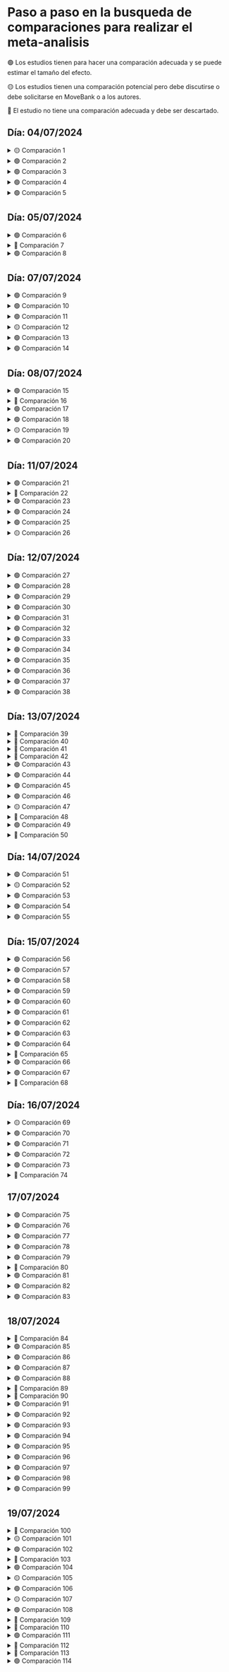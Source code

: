 # Paso a paso en la busqueda de comparaciones para realizar el meta-analisis

🟢 Los estudios tienen para hacer una comparación adecuada y se puede estimar el tamaño del efecto.

🟡 Los estudios tienen una comparación potencial pero debe discutirse o debe solicitarse en MoveBank o a los autores.

🔴 El estudio no tiene una comparación adecuada y debe ser descartado.


## Día: 04/07/2024

<details>
<summary> 🟡 Comparación 1</summary>

| ID | Especie       | País         | Uso del suelo  |
|----|---------------|--------------|----------------|
| 2  | Vulpes vulpes | Israel       | Agricultura    |

#### Estudio Comparativo

**Movebank**

- **Estado:** Requested
- **Enlace:** [Movebank - requested](https://www.movebank.org/cms/panel_embedded_movebank_webapp?gwt_fragment=page=studies,path=study2529414572)

</details>

<details>
<summary> 🟢 Comparación 2</summary>

| ID | Especie       | País         | Uso del suelo  |
|----|---------------|--------------|----------------|
| 6  | Sus scrofa    | Alemania     | Agricultura    |

#### Estudio Comparativo

**Movebank**

- **Estado:** Downloaded
- **Enlace:** [Movebank - downloaded](https://www.movebank.org/cms/webapp?gwt_fragment=page=studies,path=study1286005281)

</details>

<details>
<summary> 🟢 Comparación 3</summary>

| ID | Especie         | País  | Uso del suelo  |
|----|-----------------|-------|----------------|
| 7  | Lynx canadensis | USA   | Agricultura    |

#### Estudio Comparativo

**Literatura**

| ID  | Especie         | País    | Uso del suelo |
|-----|-----------------|---------|---------------|
| 7b  | Lynx canadensis | Canadá  | Natural       |

**Comentarios:** Comparable, both fall in the boreal forests but also include some parts of temperate forests.

- **Enlace:** [BioOne](https://www.sci-hub.wf/10.1644/06-MAMM-A-181R.1)

</details>

<details>
<summary> 🟢 Comparación 4</summary>

| ID | Especie                | País  | Uso del suelo |
|----|------------------------|-------|---------------|
| 8  | Odocoileus virginianus | USA   | Agricultura   |
| 8  | Odocoileus virginianus | USA   | Natural       |

#### Estudio Comparativo

**Comparación dentro del estudio**

</details>

<details>
<summary> 🟢 Comparación 5</summary>

| ID | Especie                | País      | Uso del suelo |
|----|------------------------|-----------|---------------|
| 9  | Phascolarctos cinereus | Australia | Agricultura   |

#### Estudio Comparativo

**Literatura**

| ID  | Especie                | País      | Uso del suelo |
|-----|------------------------|-----------|---------------|
| 9b  | Phascolarctos cinereus | Australia | Natural       |

**Comentarios:** Check smoothing. 9c is another option, close in distance but in an island.

- **Enlace:** [Australian Zoologist](https://www.researchgate.net/publication/259497342_Home_ranges_and_mortality_of_a_roadside_Koala_Phascolarctos_cinereus_population_at_Bonville_New_South_Wales)

</details>

## Día: 05/07/2024

<details>
<summary> 🟢 Comparación 6</summary>

| ID | Especie                | País  | Uso del suelo |
|----|------------------------|-------|---------------|
| 10  | Eulemur collaris | Madagascar  | Agricultura   |
| 10  | Eulemur collaris | Madagascar  | Natural       |

**Comparación dentro del estudio**

</details>

<details>
<summary> 🔴 Comparación 7</summary>

| ID | Especie                | País  | Uso del suelo |
|----|------------------------|-------|---------------|
| 11  | Erinaceus europaeus | Denmark  | Agricultura   |


### <span style="color:darkred">FAILED</span> 
### 11 b tiene MCP100%, dificil encontrar E. europaeus en ambiente natural, ver si se compara con MCP 100% en agricultura. 

 **Enlace:** [Mammalia](https://pascal-francis.inist.fr/vibad/index.php?action=getRecordDetail&idt=8024834)
 
</details>

<details>
<summary> 🟢 Comparación 8</summary>

| ID | Especie                | País  | Uso del suelo |
|----|------------------------|-------|---------------|
| 12  | Leopardus guigna | Chile  | Agricultura / low-density  |

**Literatura**

| ID  | Especie                | País      | Uso del suelo |
|-----|------------------------|-----------|---------------|
| 12  | Leopardus guigna | Chile  | Natural  |

**Comentarios:** _Excluding animals that do not reach the asymptom. Days estimated from the average of duration of battery life. No differences amogn seasons_

- **Enlace:** [PhD Thesis - University of Durham](https://www2.unil.ch/biomapper/Download/Freer-PhD-2004.pdf)


</details>

## Día: 07/07/2024

<details>
<summary> 🟢 Comparación 9</summary>

| ID | Especie                | País  | Uso del suelo |
|----|------------------------|-------|---------------|
| 13  | Sylvilagus floridanus | Italy  | Agricultura |

**Literatura**

| ID  | Especie                | País      | Uso del suelo |
|-----|------------------------|-----------|---------------|
| 13b  | Sylvilagus floridanus  | USA      | Natural  |

**Comentarios:** _Only '24 %' were agricultural, in the disturbed study all area was covered by agriculture. Breeding season was 1 feb - 30 sept (spr-sum), non breeding season 1 oct - 31 jan (aut-win). Po Plain in Italy is likely more intensely cultivated compared to the Black Prairie in Mississippi, which still retains significant portions of natural prairie and forest cover. This difference can provide a meaningful comparison of how varying intensities of agricultural practices affect the home ranges of cottontail rabbits_

- **Enlace:** [The Journal of Wildlife Management](https://www.sci-hub.wf/10.2307/3803049)
  
</details>

<details>
<summary> 🟢 Comparación 10</summary>

| ID | Especie                | País  | Uso del suelo |
|----|------------------------|-------|---------------|
| 13  | Lepus europaeus | Italy  | Agricultura |

**Literatura**

| ID  | Especie                | País      | Uso del suelo |
|-----|------------------------|-----------|---------------|
| 13c  | Lepus europaeus  | Netherlands     | Natural  |

**Comentarios:** _Have to decide… differences in ecorregion might be affecting home ranges of hares, The comparison is 13c because study 13 include home ranges of both cottontail rabbits and hares._

- **Enlace:** [Acta Theriologica](https://www.sci-hub.wf/10.1007/bf03192435)

</details>

<details>
<summary> 🟢 Comparación 11</summary>

| ID | Especie                | País  | Uso del suelo |
|----|------------------------|-------|---------------|
| 13.5  | Lepus europaeus | Hungary  | Agricultura |

**Literatura**

| ID  | Especie                | País      | Uso del suelo |
|-----|------------------------|-----------|---------------|
| 13.5b | Lepus europaeus  | Netherlands     | Natural  |

**Comentarios:** _Obtained for Kunst et al. (2001). It is the closer and similar study, both analyse 2 breeding seasons._

- **Enlace:** [Acta Theriologica](https://www.sci-hub.wf/10.1007/bf03192435)


</details>

<details>
<summary> 🟡 Comparación 12</summary>

| ID | Especie                | País  | Uso del suelo |
|----|------------------------|-------|---------------|
| 15  | Cuniculus paca| Bolivia  | Agricultura |

**Literatura**

| ID  | Especie                | País      | Uso del suelo |
|-----|------------------------|-----------|---------------|
| 15b | Cuniculus paca | Belize     | Natural  |

**Comentarios:** _Check type of natural place, both jungle with parts of grassland. In Gutierrez et al. (2016) the study area included agricultural areas but only the '4%' of the total area, and pacas didn't use them._

- **Enlace:** [Journal of Mammalogy](https://www.sci-hub.wf/10.1093/jmammal/gyw179)

</details>

<details>
<summary> 🟢 Comparación 13</summary>

| ID | Especie                | País  | Uso del suelo |
|----|------------------------|-------|---------------|
| 16 | Glaucomys sabrinus| USA  | Forestry |

**Literatura**

| ID  | Especie                | País      | Uso del suelo |
|-----|------------------------|-----------|---------------|
| 16.5b | Glaucomys sabrinus| | USA   | Natural  |

**Comentarios:** _ Estudio '13' y '14' tienen la misma contraparte natural, en el '13' el manejo forestal es más intentso pero no ocurren tan cerca, en el estudio '14' comparan bosques sin manejo hace 400 años vs bosque con manejo activo hace 40 años_

- **Enlace:** [The Journal of Wildlife Management](https://www.sci-hub.wf/10.2307/3802512)

</details>

<details>
<summary> 🟢 Comparación 14</summary>

| ID | Especie                | País  | Uso del suelo |
|----|------------------------|-------|---------------|
| 16.5 | Glaucomys sabrinus| USA  | Forestry |

**Literatura**

| ID  | Especie                | País      | Uso del suelo |
|-----|------------------------|-----------|---------------|
| 16.5b | Glaucomys sabrinus| | USA   | Natural  |

**Comentarios:** _ Estudio '13' y '14' tienen la misma contraparte natural, en el '13' el manejo forestal es más intentso pero no ocurren tan cerca, en el estudio '14' comparan bosques sin manejo hace 400 años vs bosque con manejo activo hace 40 años_

- **Enlace:** [The Journal of Wildlife Management](https://www.sci-hub.wf/10.2307/3802512)

</details>

## Día: 08/07/2024

<details>
<summary> 🟢 Comparación 15</summary>

| ID | Especie                | País  | Uso del suelo |
|----|------------------------|-------|---------------|
| 19 |Ursus americanus       | USA  | agricultura |

**Literatura**

| ID  | Especie                | País      | Uso del suelo |
|-----|------------------------|-----------|---------------|
| 19b | Ursus americanus       | USA       | Natural       |

**Comentarios:** _ The counterpart uses the MCP, so we extract that matric_

- **Enlace:** [International Association for Bear Research and Management](https://www.sci-hub.wf/10.2307/3872720)


</details>

<details>
<summary> 🔴 Comparación 16</summary>

| ID | Especie                | País  | Uso del suelo |
|----|------------------------|-------|---------------|
| 21 |Procyon lotor     | USA  | agricultura |

#### not comparison but see Estudio 17


</details>

<details>
<summary> 🟢 Comparación 17</summary>

| ID | Especie                | País  | Uso del suelo |
|----|------------------------|-------|---------------|
| 21.5 |Procyon lotor         | USA   | agricultura |

**Literatura**

| ID | Especie                | País  | Uso del suelo |
|----|------------------------|-------|---------------|
| 21.5b |Procyon lotor         | USA   | natural |


- **Enlace:** [PhD Thesis - The Pennsylvania State University](http://www.carnivoreconservation.org/files/thesis/compton_2007_phd.pdf)


</details>

<details>
<summary> 🟢 Comparación 18</summary>

| ID | Especie                | País  | Uso del suelo |
|----|------------------------|-------|---------------|
| 22 |Chlorocebus djamdjamensis  | Ethiopia | agricultura |
| 22 |Chlorocebus djamdjamensis    | Ethiopia   | natural |


**Comentarios:** _Dentro del mismo estudio_

</details>

<details>
<summary> 🟡 Comparación 19</summary>

| ID | Especie                | País  | Uso del suelo |
|----|------------------------|-------|---------------|
| 24 |Canis latrans | USA| agricultura |

**Literatura**

| ID | Especie                | País  | Uso del suelo |
|----|------------------------|-------|---------------|
| 24.5b |Canis latrans         | USA| narural |


**Comentarios:** _Using the supporting data we recalculate the home ranges of the packs that had less than '5%' of agriculture within their HR, nor other type of antropogenic land use. Check smoothing parameter comparison_

- **Enlace:** [PlosOne](https://journals.plos.org/plosone/article?id=10.1371/journal.pone.0203703#:~:text=Coyote%20use%20of%20prey%20was,of%20rabbits%20(Sylvilagus%20spp.))


</details>

<details>
<summary> 🟢 Comparación 20</summary>

| ID | Especie                | País  | Uso del suelo |
|----|------------------------|-------|---------------|
| 24.5 |Canis latrans | USA| agricultura |

**Literatura**

| ID | Especie                | País  | Uso del suelo |
|----|------------------------|-------|---------------|
| 24.5b |Canis latrans         | USA| natural |


**Comentarios:** _Using the supporting data we recalculate the home ranges of the packs that had less than '5%' of agriculture within their HR, nor other type of antropogenic land use_

- **Enlace:** [PlosOne](https://journals.plos.org/plosone/article?id=10.1371/journal.pone.0203703#:~:text=Coyote%20use%20of%20prey%20was,of%20rabbits%20(Sylvilagus%20spp.))

</details>

## Día: 11/07/2024

<details>
<summary> 🟢 Comparación 21</summary>

| ID | Especie                | País  | Uso del suelo |
|----|------------------------|-------|---------------|
| 25 |Cervus canadensis | USA| agricultura |

**Literatura**

| ID | Especie                | País  | Uso del suelo |
|----|------------------------|-------|---------------|
| 25b |Cervus canadensis       | USA| natural |


**Comentarios:** _As Barker et al. highlight that wolves are very scare in their area here I selected elks home ranges before wolves colonization_

- **Enlace:** [Book: Terrestrial Ecology ](https://www.sci-hub.wf/10.1016/S1936-7961(08)00218-2)

  
</details>

<details>
<summary> 🔴 Comparación 22</summary>

| ID | Especie                | País  | Uso del suelo |
|----|------------------------|-------|---------------|
| 25 |Aplodontia rufa | USA| forestry |

**NO HAY CONTRAPARTE**

</details>

<details>
<summary> 🟢 Comparación 23</summary>

| ID | Especie                | País  | Uso del suelo |
|----|------------------------|-------|---------------|
| 29 |Odocoileus virginianus | USA| agricultura |

**Literatura**

| ID | Especie                | País  | Uso del suelo |
|----|------------------------|-------|---------------|
| 29b |Odocoileus virginianus       | USA| natural |


**Comentarios:** _no comments_

- **Enlace:** [Mammal Study](https://www.sci-hub.wf/10.3106/ms2017-0085)

</details>

<details>
<summary> 🟢 Comparación 24</summary>

| ID | Especie                | País  | Uso del suelo |
|----|------------------------|-------|---------------|
| 33 |Oryzomys palustris      | USA   | agricultura   |

**Literatura**

| ID | Especie                | País  | Uso del suelo |
|----|------------------------|-------|---------------|
| 33b |Oryzomys palustris     | USA   | natural       |


**Comentarios:** _Difference on the method of collection (Radio tracking vs Direct Observation), but not problematic_

- **Enlace:** [Mastozoología neotropical](http://www.scielo.org.ar/scielo.php?script=sci_arttext&pid=S0327-93832009000100008)


</details>

<details>
<summary> 🟢 Comparación 25</summary>

| ID | Especie                | País  | Uso del suelo |
|----|------------------------|-------|---------------|
| 34 |Trichosurus vulpecula     | Australia  | agricultura   |

**Literatura**

| ID | Especie                | País  | Uso del suelo |
|----|------------------------|-------|---------------|
| 34b |Trichosurus vulpecula   | New Zeland   | natural       |


**Comentarios:** _The authors conduct an experiment (poisson), we used the control group. In 'natural' the sexes are combiened but the authors did not found differences_

- **Enlace:** [Wildlife Research](https://www.sci-hub.wf/10.1071/WR09161)

</details>

<details>
<summary> 🟡 Comparación 26</summary>

| ID | Especie                | País  | Uso del suelo |
|----|------------------------|-------|---------------|
| 35 |  Cercartetus nanus     | Australia  | forestry  |

**Literatura**

| ID | Especie                | País  | Uso del suelo |
|----|------------------------|-------|---------------|
| 35b |Cercartetus nanus     | Australia   | natural       |


**Comentarios:** _The full-text was requested to the authors through ResearchGate and by email. If the authors do not answer we can use study 35, before vs after logging_

- **Enlace:** [Australian Mammalogy](https://www.researchgate.net/publication/369628233_Habitat_use_by_the_eastern_pygmy-possum_in_a_coastal_woodland-heathland_mosaic)

</details>

## Día: 12/07/2024

<details>
<summary> 🟢 Comparación 27</summary>

| ID | Especie                | País  | Uso del suelo |
|----|------------------------|-------|---------------|
| 37 | Ursus americanus       | USA| agricultura |
| 37 | Ursus americanus       | USA| natural |


**Comentarios:** _Bears in agriculture have less of the half of their home range with natural forest_

</details>

<details>
<summary> 🟢 Comparación 28</summary>

| ID | Especie                | País  | Uso del suelo |
|----|------------------------|-------|---------------|
| 39 | Odocoileus virginianus      | USA| agricultura |

**Literatura**

| ID | Especie                | País  | Uso del suelo |
|----|------------------------|-------|---------------|
| 8 | Odocoileus virginianus      | USA| natural |


**Comentarios:** _Comparison between the study of Grovenburg et al. (2009) and Koen et al. (2017), only carbondale population_

</details>

<details>
<summary> 🟢 Comparación 29</summary>

| ID | Especie                | País  | Uso del suelo |
|----|------------------------|-------|---------------|
| 39.5 | Odocoileus virginianus      | USA| agricultura |
| 39.5 | Odocoileus virginianus       | USA| natural |

**Comentarios:** _Inside the same study, comparison will be made between the more contrasting populations: Gettsyburg-Newark Lowland and Deep Valleys of Pensilvania_

</details>

<details>
<summary> 🟢 Comparación 30</summary>

| ID | Especie                | País  | Uso del suelo |
|----|------------------------|-------|---------------|
| 44 | Lynx rufus      | USA| agricultura |

**Literatura**

| ID | Especie                | País  | Uso del suelo |
|----|------------------------|-------|---------------|
| 44b | Lynx rufus            | USA   | natural |

**Comentarios:** _all hr were recalcuated to have annual home ranges_
- **Enlace:** [ANIMAL BEHAVIOUR](https://www.sci-hub.wf/10.1016/j.anbehav.2005.08.005)

</details>

<details>
<summary> 🟢 Comparación 31</summary>

| ID | Especie                | País  | Uso del suelo |
|----|------------------------|-------|---------------|
| 46 | Sylvilagus floridanus      | USA| agricultura |
| 46 | Sylvilagus floridanus     | USA| natural |

**Comentarios:** _In does not mention that cottontails consume crops, but it is likely that they do. In other studies cottontails are mention to consume crops in agricultural landscapes (see study 13).The Groton site (Bluff Point coastal Reserve) was a 7-ha patch within a 326-ha state-owned peninsula that consisted of mature upland hardwood forest dominating the central and northern portions of the reserve with coastal shrub_

</details>

<details>
<summary> 🟢 Comparación 32</summary>

| ID | Especie                | País  | Uso del suelo |
|----|------------------------|-------|---------------|
| 46 | Sylvilagus transitionalis     | USA| agricultura |
| 46 | Sylvilagus transitionalis     | USA| natural |

**Comentarios:** _In does not mention that cottontails consume crops, but it is likely that they do. In other studies cottontails are mention to consume crops in agricultural landscapes (see study 13).The Groton site (Bluff Point coastal Reserve) was a 7-ha patch within a 326-ha state-owned peninsula that consisted of mature upland hardwood forest dominating the central and northern portions of the reserve with coastal shrub_


</details>

<details>
<summary> 🟢 Comparación 33</summary>

| ID | Especie                | País  | Uso del suelo |
|----|------------------------|-------|---------------|
| 48 | Glaucomys volans     | Canada | forestry |
| 48 | Glaucomys volans    | Canada | natural |

</details>

<details>
<summary> 🟢 Comparación 34</summary>

| ID | Especie                | País  | Uso del suelo |
|----|------------------------|-------|---------------|
| 49 | Hystrix cristata     | Italy | agriculture |
| 49 | Hystrix cristata    | Italy | natural |

**Comentarios:** _mainly an evergreen Mediterranean “macchia” woodland  (i.e. a scrub type), in a protected area (Maremma Regional Park)_

</details>

<details>
<summary> 🟢 Comparación 35</summary>

| ID | Especie                | País  | Uso del suelo |
|----|------------------------|-------|---------------|
| 50 | Meles meles            | Italy | agricultura |

**Literatura**

| ID | Especie                | País  | Uso del suelo |
|----|------------------------|-------|---------------|
| 50b | Meles meles            | Spain   | natural |

**Comentarios:** _I use home ranges of animal (no differences between sexes) that live in the core area of the Doñana National Park_
- **Enlace:** [Journal Of Animal Ecology]((https://www.sci-hub.wf/10.1046/j.1365-2656.2002.00617.x)


</details>

<details>
<summary> 🟢 Comparación 36</summary>

| ID | Especie                | País  | Uso del suelo |
|----|------------------------|-------|---------------|
| 51 | Vulpes vulpes            | Italy | agriculture |

**Literatura**

| ID | Especie                | País  | Uso del suelo |
|----|------------------------|-------|---------------|
| 51b | Vulpes vulpes           | Italy   | natural |

**Comentarios:** _Natural study was conducted in Maremma Natural Park, the home ranges were more extensive in time that for agriculture, see that_
- **Enlace:** [Acta Theriologica](https://rcin.org.pl/Content/12292/PDF/BI002_2613_Cz-40-2_Acta-T39-nr30-279-287_o.pdf)

  </details>

<details>
<summary> 🟢 Comparación 37</summary>

| ID | Especie                | País  | Uso del suelo |
|----|------------------------|-------|---------------|
| 52 | Odocoileus virginianus            | USA | agricultura |

**Literatura**

| ID | Especie                | País  | Uso del suelo |
|----|------------------------|-------|---------------|
| 8 | Odocoileus virginianus      | USA| natural |


**Comentarios:** _Comparison between the study of Walter et al. (2009), only the Nebraska population (highest agricultural cover) and Koen et al. (2017), only carbondale population (highest natural forest cover)_


  </details>

<details>
<summary> 🟢 Comparación 38</summary>

| ID | Especie                | País  | Uso del suelo |
|----|------------------------|-------|---------------|
| 53b | Sylvilagus aquaticus    | USA | forestry |

**Literatura**

| ID | Especie                | País  | Uso del suelo |
|----|------------------------|-------|---------------|
| 53b | Sylvilagus aquaticus       | USA| natural |


**Comentarios:** _Check h smoothing. the authors test for differences between sexes but they did find statistical differences P ≥ 0.436. We included both_
- **Enlace:** [Canadian Journal of Zoology](https://www.sci-hub.wf/10.1139/cjz-2017-0066)


</details>

## Día: 13/07/2024

<details>
<summary> 🔴 Comparación 39</summary>

| ID | Especie                | País  | Uso del suelo |
|----|------------------------|-------|---------------|
| 56 | Vulpes vulpes      | Germany | agricultura |


**Comentarios:** _There are studies of vulpes vulpes, but climatic differneces are to high_


</details>

<details>
<summary> 🔴 Comparación 40</summary>

| ID | Especie                | País  | Uso del suelo |
|----|------------------------|-------|---------------|
| 56.5 | Vulpes vulpes      | Germany | agricultura |


**Comentarios:** _There are studies of vulpes vulpes, but climatic differneces are to high_


</details>

<details>
<summary> 🔴 Comparación 41</summary>

| ID | Especie                | País  | Uso del suelo |
|----|------------------------|-------|---------------|
| 57 | Lepus europaeus      | Austria | agricultura |


**Comentarios:** _Could be comparable to Germany study of complex landscpaes, but the ad hoc h method include to much noise_

</details>

<details>
<summary> 🔴 Comparación 42</summary>

| ID | Especie                | País  | Uso del suelo |
|----|------------------------|-------|---------------|
| 59 | Mustela putorius     | Luxemburgo | agricultura |


**Comentarios:** _Couldn't find any studies on natural areas for this species, for no method of home range estimation_

</details>

<details>
<summary> 🟢 Comparación 43 </summary>

| ID | Especie                | País  | Uso del suelo |
|----|------------------------|-------|---------------|
| 61 | Glaucomys volans       | USA | forestry |
| 61 | Glaucomys volans       | Italy | forestry |

**Comentarios:** _na_

</details>

<details>
<summary> 🟢 Comparación 44 </summary>

| ID | Especie                | País  | Uso del suelo |
|----|------------------------|-------|---------------|
| 64 | Lepus europaeus        | France   | agriculture |


**Literatura**

| ID  | Especie                | País      | Uso del suelo |
|-----|------------------------|-----------|---------------|
| 13.5b | Lepus europaeus  | Netherlands     | Natural  |

**Comentarios:** _Check seasons_

- **Enlace:** [Acta Theriologica](https://www.sci-hub.wf/10.1007/bf03192435)


</details>

<details>
<summary> 🟢 Comparación 45 </summary>

| ID | Especie                | País  | Uso del suelo |
|----|------------------------|-------|---------------|
| 66 | Ursus americanus      | USA   | agriculture |


**Literatura**

| ID  | Especie                | País      | Uso del suelo |
|-----|------------------------|-----------|---------------|
| 66b | Ursus americanus        | USA     | Natural  |

**Comentarios:** _h smoothing differs, check relevance_

- **Enlace:** [Western North American Naturalist](https://www.sci-hub.wf/10.3398/064.074.0308)

  
</details>

<details>
<summary> 🟢 Comparación 46 </summary>

| ID | Especie                | País  | Uso del suelo |
|----|------------------------|-------|---------------|
| 67 | Propithecus diadema       | Madagascar | forestry |
| 67 | Propithecus diadema       | Madagascar | natural |

**Comentarios:** _na_

</details>

<details>
<summary> 🟡 Comparación 47 </summary>

| ID | Especie                | País  | Uso del suelo |
|----|------------------------|-------|---------------|
| 68 | Alouatta palliata     | Mexico   | agriculture |


**MoveBank**

| ID  | Especie                | País      | Uso del suelo |
|-----|------------------------|-----------|---------------|
| 68b | Alouatta palliata   | Panama    | Natural  |

**Comentarios:** _REquested to the owners through Movebank_

- **Enlace:** [MoveBank: 	2245151440](https://www.movebank.org/cms/webapp?gwt_fragment=page=studies,path=study2245151440)

</details>

<details>
<summary> 🔴 Comparación 48 </summary>

| ID | Especie                | País  | Uso del suelo |
|----|------------------------|-------|---------------|
| 69 | Cervus nippon     | USA   | agriculture |

**Comentarios:** _Few studies of sika deer in USA, there are more in their native distribution range, in Asia_

</details>

<details>
<summary> 🟢 Comparación 49 </summary>

| ID | Especie                | País  | Uso del suelo |
|----|------------------------|-------|---------------|
| 72 | Vulpes vulpes    | Australia   | agriculture |


**MoveBank**

| ID  | Especie                | País      | Uso del suelo |
|-----|------------------------|-----------|---------------|
| 72b | Vulpes vulpes   | Australia    | Natural  |

**Comentarios:** _Downloaded from MoveBank_

- **Enlace:** [MoveBank: 	444539014](https://www.movebank.org/cms/webapp?gwt_fragment=page=studies,path=study444539014)

</details>

<details>
<summary> 🔴 Comparación 50 </summary>

| ID | Especie                | País  | Uso del suelo |
|----|------------------------|-------|---------------|
| 75 | Macropus robustus      | Australia   |   agriculture |

**Comentarios:** _There are few studies for this Macropus species_

</details>

## Día: 14/07/2024

<details>
<summary> 🟢 Comparación 51 </summary>

| ID | Especie                | País  | Uso del suelo |
|----|------------------------|-------|---------------|
| 76 | Canis mesomelas    | South Africa   | agriculture |


**MoveBank**

| ID  | Especie                | País      | Uso del suelo |
|-----|------------------------|-----------|---------------|
| 76b | Canis mesomelas   | Namibia    | Natural  |

**Comentarios:** _Black-backed jackal (canis mesomelas) and carcass location data were collected in Etosha National Park (ENP), Namibia. As scavengers, ENP jackals benefit from supplemental food (i.e. carcass) availability during seasonal anthrax outbreaks in the study area. BE CAREFUL WITH FOOD SUPLEMENTATION PERIODS_

- **Enlace:** [MoveBank: 	304875150](https://www.movebank.org/cms/webapp?gwt_fragment=page=studies,path=study304875150)

</details>

<details>
<summary> 🟡 Comparación 52 </summary>

| ID | Especie                | País  | Uso del suelo |
|----|------------------------|-------|---------------|
| 78 | Leopardus guttulus   | Brazil   | agriculture |

**Comentarios:** _PREGUNTAR TIRIIIIII_


</details>

<details>
<summary> 🟢 Comparación 53 </summary>

| ID | Especie                | País  | Uso del suelo |
|----|------------------------|-------|---------------|
| 78 | Puma yagouaroundi    | Brazil   | agriculture |


**Literature**

| ID  | Especie                | País      | Uso del suelo |
|-----|------------------------|-----------|---------------|
| 78c | Puma yagouaroundi    | Mexico    | Natural  |

**Comentarios:** _See comparability. Both were conducted in subtropical areas with marked seasons and naturally deciduous forests. Caso (2013) includes some Guinea grass for cattle, but it is conserved (high portion of natural areas) in comparison to Kasper et al._

- **Enlace:** [PhD Thesis](http://predcons.org/pdf/publicaciones/002Predcons.pdf)

</details>

<details>
<summary> 🟢 Comparación 54 </summary>

| ID | Especie                | País  | Uso del suelo |
|----|------------------------|-------|---------------|
| 79 | Petauroides volans   | Australia   | forestry |


**Literature**

| ID  | Especie                | País      | Uso del suelo |
|-----|------------------------|-----------|---------------|
| 79b | Petauroides volans   | Australia   | natural  |

**Comentarios:** _In both studies, individuals with less that 30 locs were excluded and home ranges recalculated, see details of the Hooges estimations on study 79._

- **Enlace:** [Wildlife Research](https://www.sci-hub.wf/10.1071/wr9960401)

</details>

<details>
<summary> 🟢 Comparación 55 </summary>

| ID | Especie                | País  | Uso del suelo |
|----|------------------------|-------|---------------|
| 81 | Chaetomys subspinosus   | Brazil   | agroforestry |


**Literature**

| ID  | Especie                | País      | Uso del suelo |
|-----|------------------------|-----------|---------------|
| 81b | Chaetomys subspinosus   | Brazil   | natural  |

**Comentarios:** _Only use females, check the smoothing if it causes differences. Agroforestry correspond to a cacao shaded plantation_

- **Enlace:** [Mammalian Biology](https://www.sci-hub.wf/10.1016/j.mambio.2011.09.005)

</details>

## Día: 15/07/2024

<details>
<summary> 🟢 Comparación 56 </summary>

| ID | Especie                | País  | Uso del suelo |
|----|------------------------|-------|---------------|
| 82 | Glaucomys volans     | USA | agricultura |

**Literature**

| ID  | Especie                | País      | Uso del suelo |
|-----|------------------------|-----------|---------------|
| 68 | Glaucomys volans  | USA   | natural  |

**Comentarios:** _Natural home ranges extracted from a study that includes a forestry vs natural old forest_

</details>

<details>
<summary> 🟢 Comparación 57 </summary>

| ID | Especie                | País  | Uso del suelo |
|----|------------------------|-------|---------------|
| 83 | Nyctereutes procyonoides     | Germany | agricultura |

**Literature**

| ID  | Especie                | País      | Uso del suelo |
|-----|------------------------|-----------|---------------|
| 84 | Nyctereutes procyonoides | Estonia  | natural  |

**Comentarios:** _The authors divide the periods according to the biology of Raccon Dogs. Autumn will correspond to fat storage stage, and summer to pup rearing. Also, in study 83 the authors present a complete table with potential comparisons, Jedrzejewska y Jedrzejewski (1998) was a good option, using MCP of both studies. However the study of Slud et al. (2017) in Estonia - Soomaa National Park was conducted in a more similar ecoregion, and with KDE_

</details>

<details>
<summary> 🟢 Comparación 58 </summary>

| ID | Especie                | País  | Uso del suelo |
|----|------------------------|-------|---------------|
| 84 | Nyctereutes procyonoides     | Estonia | agricultura |
| 84 | Nyctereutes procyonoides | Estonia  | natural  |

**Comentarios:** _Comparison made in the study_

</details>

<details>
<summary> 🟢 Comparación 59 </summary>

| ID | Especie                | País  | Uso del suelo |
|----|------------------------|-------|---------------|
| 85 | Didelphis virginiana     | USA | agricultura - urban |

**Literature**

| ID  | Especie                | País      | Uso del suelo |
|-----|------------------------|-----------|---------------|
| 85b | Didelphis virginiana | USA  | natural  |

**Comentarios:** _For lack of comparison I used the MCP 100%. The 85b was conducted in Fort Riley Military Reservation, which can be classified as a semi-natural area. It retains significant natural characteristics, particularly in its vegetative communities (tall and mixed grass prairies, woodlands), but it is also influenced by human activities associated with its use as a military installation._

- **Enlace:** [Southwestern Naturalist](https://www.sci-hub.wf/10.2307/3672526)


</details>

<details>
<summary> 🟢 Comparación 60 </summary>

| ID | Especie                | País  | Uso del suelo |
|----|------------------------|-------|---------------|
| 86 | Procyon lotor     | USA | agricultura |

**Literature**

| ID  | Especie                | País      | Uso del suelo |
|-----|------------------------|-----------|---------------|
| 21.5b | Procyon lotor  | USA  | natural  |

**Comentarios:** _Comparison with Compton thesis. The smoothing parameter is not the same but check the cell grid_

- **Enlace:** [PhD Thesis - The Pennsylvania State University](http://www.carnivoreconservation.org/files/thesis/compton_2007_phd.pdf)

</details>

<details>
<summary> 🟢 Comparación 61 </summary>

| ID | Especie                | País  | Uso del suelo |
|----|------------------------|-------|---------------|
| 87 | Phascolarctos cinereus    | Australia | forestry |

**Literature**

| ID  | Especie                | País      | Uso del suelo |
|-----|------------------------|-----------|---------------|
| 87b | Phascolarctos cinereus    | Australia | natural |

**Comentarios:** _No comments_

- **Enlace:** [Behavioral Ecology And Sociobiology](https://www.sci-hub.wf/10.1007/s00265-009-0761-2)

</details>

<details>
<summary> 🟢 Comparación 62 </summary>

| ID | Especie                | País  | Uso del suelo |
|----|------------------------|-------|---------------|
| 88.5 | Lynx rufus            | USA | agriculture |

- **Enlace:** [MoveBank, ID:475878514](https://www.movebank.org/cms/webapp?gwt_fragment=page=studies,path=study475878514)

**Both from movebank**

| ID  | Especie                | País      | Uso del suelo |
|-----|------------------------|-----------|---------------|
| 88.5b | Lynx rufus    | USA | natural |

**Comentarios:** _No comments_

- **Enlace:** [MoveBank, ID:1088836380](https://www.movebank.org/cms/webapp?gwt_fragment=page=studies,path=study1088836380)
  
</details>

<details>
<summary> 🟢 Comparación 63 </summary>

| ID | Especie                | País  | Uso del suelo |
|----|------------------------|-------|---------------|
| 89 | Odocoileus virginianus   | USA | agriculture |


**Literature**

| ID  | Especie                | País      | Uso del suelo |
|-----|------------------------|-----------|---------------|
| 8   | Odocoileus virginianus   | USA | natural |

**Comentarios:** _No comments_


</details>

<details>
<summary> 🟢 Comparación 64 </summary>

| ID | Especie                | País  | Uso del suelo |
|----|------------------------|-------|---------------|
| 90 | Odocoileus virginianus   | Germany | agriculture |
| 90  | Odocoileus virginianus   | Germany | Complex |

**Comentarios:** _Simple agriculture refers to agricultural landscapes that are homogeneous, meaning they lack structural diversity and typically have less vegetation cover. These landscapes usually consist of large, open areas with single crop types and few natural features like trees or hedges. In contrast, complex agriculture includes agricultural landscapes with greater structural diversity and spatial heterogeneity. These landscapes have more vegetation cover and feature a mix of different crop types (covering 50% of the area, vs the almost the total in simple ones), hedgerows, patches of forest, and other elements that increase habitat complexity. This diversity creates a more varied and resource-rich environment, somewhat similar to natural landscapes_

</details>

<details>
<summary> 🔴 Comparación 65 </summary>

| ID | Especie                | País  | Uso del suelo |
|----|------------------------|-------|---------------|
| 91 | Apodemus sylvaticus  | Portugal | agriculture |


</details>

<details>
<summary> 🟢 Comparación 66 </summary>

| ID | Especie                | País  | Uso del suelo |
|----|------------------------|-------|---------------|
| 92 | Lepus americanus | Canada | forestry |


**Literature**

| ID  | Especie                | País      | Uso del suelo |
|-----|------------------------|-----------|---------------|
| 92b | Lepus americanus | Canada | natural |

**Comentarios:** _Forestry study (92) differentiates two habitats within the productive landscape: blocks and strips. As we wanted to test the overall effect of forestry practices, we recalculated the weighted mean and dispersion, unifying both habitats._

- **Enlace:** [Journal of Mammalogy](https://drive.google.com/file/d/14yj2u9Pk34VwWUiAKaihP6Dx03skPszz/view)

</details>

<details>
<summary> 🟢 Comparación 67 </summary>

| ID | Especie                | País  | Uso del suelo |
|----|------------------------|-------|---------------|
| 93 | Lepus americanus | New Zeland | agriculture |


**Literature**

| ID  | Especie                | País      | Uso del suelo |
|-----|------------------------|-----------|---------------|
| 34b | Lepus americanus | New Zeland | natural |

**Comentarios:** _In natural area I used only the vaccinated populations (control)_


</details>

<details>
<summary> 🔴 Comparación 68 </summary>

| ID | Especie                | País  | Uso del suelo |
|----|------------------------|-------|---------------|
| 94 | Nycticebus javanicus | Indonesia | agriculture |


**Literature**

| ID  | Especie                | País      | Uso del suelo |
|-----|------------------------|-----------|---------------|
| 94b | Nycticebus javanicus  | Indonesia | natural |

**Comentarios:** _Anna Nekaris confirmed that there are no studies of Javan Lorises in natural areas. This one present huge home ranges because the lorises never settle (individuals were traslocated to the reserve)._

</details>

## Día: 16/07/2024

<details>
<summary> 🟡  Comparación 69 </summary>

| ID | Especie                | País  | Uso del suelo |
|----|------------------------|-------|---------------|
| 96 | Lepus europaeus | United kingdom | agriculture |


**Literature**

| ID  | Especie                | País      | Uso del suelo |
|-----|------------------------|-----------|---------------|
| 90 | Lepus europaeus  | Germany | complex |

**Comentarios:** _Discuss if complex agricultural landscape are contrast enough._



</details>

<details>
<summary> 🟢  Comparación 70 </summary>

| ID | Especie                | País  | Uso del suelo |
|----|------------------------|-------|---------------|
| 97 | Ursus americanus       | USA   | forestry |


**Literature**

| ID  | Especie                | País      | Uso del suelo |
|-----|------------------------|-----------|---------------|
| 97b |Ursus americanus | USA | natural |

**Comentarios:** _Only females_
https://www.sci-hub.wf/10.1016/j.anbehav.2006.11.017
- **Enlace:** [Animal Behaviour](https://www.sci-hub.wf/10.1016/j.anbehav.2006.11.017)


</details>

<details>
<summary> 🟢  Comparación 71 </summary>

| ID | Especie                | País  | Uso del suelo |
|----|------------------------|-------|---------------|
| 98 | Wallabia bicolor      | Australia   | forestry |
| 98 | Wallabia bicolor      | Australia   | natural |

**Comentarios:** _All locations, using control populations vs 'recent harvested' population_

</details>

<details>
<summary> 🟢  Comparación 72 </summary>

| ID | Especie                | País  | Uso del suelo |
|----|------------------------|-------|---------------|
| 99 | Canis lupus     | USA   | agriculture |

**Literature**

| ID  | Especie                | País      | Uso del suelo |
|-----|------------------------|-----------|---------------|
| 99b | Canis lupus   | USA | natural |

**Comentarios:** _Check the distances between study areas_
- **Enlace:** [Proceeding B](https://www.researchgate.net/publication/349769465_Evidence_of_economical_territory_selection_in_a_cooperative_carnivore]

 </details>

<details>
<summary> 🟢  Comparación 73 </summary>

| ID | Especie                | País  | Uso del suelo |
|----|------------------------|-------|---------------|
| 100 | Ursus arctos    | Canada   | forestry |

**Literature**

| ID  | Especie                | País      | Uso del suelo |
|-----|------------------------|-----------|---------------|
| 100b | Ursus arctos   | USA | natural |

**Comentarios:** __
- **Enlace:** [Ursus](https://www.sci-hub.wf/10.2192/1537-6176(2005)016[0181:hramof]2.0.co;2)

</details>

<details>
<summary> 🔴 Comparación 74 </summary>

| ID | Especie                | País  | Uso del suelo |
|----|------------------------|-------|---------------|
| 101 | Neovison vison   | USA   | agriculture |

**Comentarios:** _no comparisons, nor even with other estimation methods_

</details>

## 17/07/2024

<details>
<summary> 🟢 Comparación 75 </summary>

| ID | Especie                | País  | Uso del suelo |
|----|------------------------|-------|---------------|
| 102 | Trichosurus vulpecula   | New Zeland   | agriculture |

**Literature**

| ID  | Especie                | País      | Uso del suelo |
|-----|------------------------|-----------|---------------|
| 34b | Trichosurus vulpecula   | New Zeland  | natural |

**Comentarios:** _The authors conduct an experiment (poisson), we used the control group. In 'natural' the sexes are combiened but the authors did not found differences_

- **Enlace:** [Wildlife Research](https://www.sci-hub.wf/10.1071/WR09161)

</details>

<details>
<summary> 🟢 Comparación 76 </summary>

| ID | Especie                | País  | Uso del suelo |
|----|------------------------|-------|---------------|
| 102 | Trichosurus vulpecula   | New Zeland   | agriculture |

**Literature**

| ID  | Especie                | País      | Uso del suelo |
|-----|------------------------|-----------|---------------|
| 34b | Trichosurus vulpecula   | New Zeland  | natural |

**Comentarios:** _The authors conduct an experiment (poisson), we used the control group. In 'natural' the sexes are combiened but the authors did not found differences_

- **Enlace:** [Wildlife Research](https://www.sci-hub.wf/10.1071/WR09161)

</details>

<details>
<summary> 🟢 Comparación 77 </summary>

| ID | Especie                | País  | Uso del suelo |
|----|------------------------|-------|---------------|
| 105 | Sus scrofa   | USA  | agriculture |

**Literature**

| ID  | Especie                | País      | Uso del suelo |
|-----|------------------------|-----------|---------------|
| 105b | Sus scrofa   | USA  | natural |

**Comentarios:** _Congaree National Park, South Carolina. Authors did not detected differences amogn seasons nor sexes_

- **Enlace:** [Human-Wildlife Conflicts](https://digitalcommons.unl.edu/cgi/viewcontent.cgi?article=1028&context=hwi)


</details>

<details>
<summary> 🟢 Comparación 78 </summary>

| ID | Especie                | País  | Uso del suelo |
|----|------------------------|-------|---------------|
| 105 | Cervus canadensis   | USA  | agriculture |

**Literature**

| ID  | Especie                | País      | Uso del suelo |
|-----|------------------------|-----------|---------------|
| 106b | Cervus canadensis   | USA  | natural |

**Comentarios:** _Only the data from Great Divide District of the Chequamegon National Forest, Wisconsin_

- **Enlace:** [Landscape Ecology](https://sci-hub.wf/10.1007/s10980-005-0062-8)

</details>

<details>
<summary> 🟢 Comparación 79 </summary>

| ID | Especie                | País  | Uso del suelo |
|----|------------------------|-------|---------------|
| 107 | Vulpes velox  | USA  | agriculture |

**Literature**

| ID  | Especie                | País      | Uso del suelo |
|-----|------------------------|-----------|---------------|
| 107b | Vulpes velox   | USA  | natural |

**Comentarios:** _Nighttime locations. Both studies include adult, juvenile, both sexes and only nighttime locations_

- **Enlace:** [Canadian Journal of Zoology](https://sci-hub.wf/10.1139/Z02-009)

</details>

<details>
<summary> 🔴 Comparación 80 </summary>

| ID | Especie                | País  | Uso del suelo |
|----|------------------------|-------|---------------|
| 108 | Herpestes ichneumon  | South Africa  | agriculture |
| 108 | Ichneumia albicauda | South Africa  | agriculture |
| 108 | Atilax paludinosus  | South Africa  | agriculture |

**Comentarios:** _No studies in natural areas. However I wrote to the authors for guidence_

</details>

<details>
<summary> 🟢 Comparación 81 </summary>

| ID | Especie                | País  | Uso del suelo |
|----|------------------------|-------|---------------|
| 112 | Odocoileus virginianus| USA  | agriculture |

**Literature**

| ID  | Especie                | País      | Uso del suelo |
|-----|------------------------|-----------|---------------|
| 8  | Odocoileus virginianus | USA   | Natural       |

**Comentarios:** _All the same except that in 112 include some subadult females, however authors assume that there are all the same, they test difference between sexes but unifying ages_ 


</details>

<details>
<summary> 🟢 Comparación 82 </summary>

| ID | Especie                | País  | Uso del suelo |
|----|------------------------|-------|---------------|
| 114 | Nyctereutes procyonoides| Japan  | agriculture |

**Literature**

| ID  | Especie                | País      | Uso del suelo |
|-----|------------------------|-----------|---------------|
| 114b  | Nyctereutes procyonoides| Japan   | Natural       |

**Comentarios:** _All the same except that in 112 include some subadult females, however authors assume that there are all the same, they test difference between sexes but unifying ages_ 


- **Enlace:** [Acta Theriol](https://sci-hub.wf/10.1007/s13364-010-0020-y)


</details>

<details>
<summary> 🟢 Comparación 83 </summary>

| ID | Especie                | País  | Uso del suelo |
|----|------------------------|-------|---------------|
| 116 | Vulpes bengalensis    | India  | agriculture |

**Literature**

| ID  | Especie                | País      | Uso del suelo |
|-----|------------------------|-----------|---------------|
| 178  | Vulpes bengalensis   | India   | semi-natural     |

**Comentarios:** _There are two agricultural landscapes, but one is much degradadted, the study is on the 'disturbed data set' and contains other two predators'-

</details>

## 18/07/2024

<details>
<summary> 🔴 Comparación 84 </summary>

| ID | Especie                | País  | Uso del suelo |
|----|------------------------|-------|---------------|
| 119 | Elaphurus davidianus   | China  | agriculture |

**Comentarios:** _no comparisons, all studies are conducted in the same reserve. Extremly rare species, reintroduced and classify as 'extint in wildlife'.


</details>

<details>
<summary> 🟢 Comparación 85 </summary>

| ID | Especie                | País  | Uso del suelo |
|----|------------------------|-------|---------------|
| 120 | Martes martes    | Italy  | forestry |

**Literature**

| ID  | Especie                | País      | Uso del suelo |
|-----|------------------------|-----------|---------------|
| 120.5  |  Martes martes     | France   | natural     |

**Comentarios:** _Comparison in France, The study contains a comparison between agricultural and natural, here I only use natural_

- **Enlace:** [Journal of Mammalogy](https://www.sci-hub.wf/10.1644/09-MAMM-A-366.1)

</details>

<details>
<summary> 🟢 Comparación 86 </summary>

| ID | Especie                | País  | Uso del suelo |
|----|------------------------|-------|---------------|
| 120.5 | Martes martes    | France  | agriculture |

**Literature**

| ID  | Especie                | País      | Uso del suelo |
|-----|------------------------|-----------|---------------|
| 120.5  |  Martes martes     | France   | natural     |

**Comentarios:** _In the study by Mergey et al., it is mentioned that European pine martens (Martes martes) do make use of the agricultural fields in fragmented habitats. Although they prefer forest fragments and hedgerows within these landscapes, they utilize these areas for shelter and foraging, allowing them to navigate and survive in the agricultural matrix of cereal fields and pastures​_

- **Enlace:** [Journal of Mammalogy](https://www.sci-hub.wf/10.1644/09-MAMM-A-366.1)

</details>

<details>
<summary> 🟢 Comparación 87 </summary>

| ID | Especie                | País  | Uso del suelo |
|----|------------------------|-------|---------------|
| 121 | Lynx rufus            | USA | agriculture |

**From movebank**

| ID  | Especie                | País      | Uso del suelo |
|-----|------------------------|-----------|---------------|
| 88.5b | Lynx rufus    | USA | natural |

**Comentarios:** _No comments_

- **Enlace:** [MoveBank, ID:1088836380](https://www.movebank.org/cms/webapp?gwt_fragment=page=studies,path=study1088836380)

</details>

<details>
<summary> 🟢 Comparación 88 </summary>

| ID | Especie                | País  | Uso del suelo |
|----|------------------------|-------|---------------|
| 124 | Aplodontia rufa            | USA | forestry |
| 124 | Aplodontia rufa   | USA | natural |

**Comentarios:** _forestry home range Includes all periods and areas with forestry activities (preharvest, postharvest and herbicaides), and natural the control home ranges (no forestry practices)_



</details>

<details>
<summary> 🔴 Comparación 89 </summary>

| ID | Especie                | País  | Uso del suelo |
|----|------------------------|-------|---------------|
| 126 |Antechinus flavipes         | Australia | forestry |

**Comentarios:** _no comparisons_

</details>

<details>
<summary> 🔴 Comparación 90 </summary>

| ID | Especie                | País  | Uso del suelo |
|----|------------------------|-------|---------------|
| 126 |Mustela nivalis        | italy | agriculture |

**Comentarios:** _no comparisons_

</details>

<details>
<summary> 🟢 Comparación 91 </summary>

| ID | Especie                | País  | Uso del suelo |
|----|------------------------|-------|---------------|
| 128 | Capreolus capreolus           | Italy | agriculture |

**From movebank**

| ID  | Especie                | País      | Uso del suelo |
|-----|------------------------|-----------|---------------|
| 128b | Capreolus capreolus  | Italy | natural |

**Comentarios:** _No comments_

- **Enlace:** [MoveBank, ID:9480191](https://www.movebank.org/cms/webapp?gwt_fragment=page=studies,path=study9480191)

 
</details>

<details>
<summary> 🟢 Comparación 92 </summary>

| ID | Especie                | País  | Uso del suelo |
|----|------------------------|-------|---------------|
| 131 |Bradypus torquatus        | Brazil | agroforestry |

**literature**

| ID  | Especie                | País      | Uso del suelo |
|-----|------------------------|-----------|---------------|
| 131b | Bradypus torquatus    | Brazil | natural |

**Comentarios:** _MCP_

- **Enlace:** [Journal of Zoology](https://d1wqtxts1xzle7.cloudfront.net/53041741/Activity_Btorquatus_Chiarello_JZool_1998-libre.pdf?1494243515=&response-content-disposition=inline%3B+filename%3DActivity_budgets_and_ranging_patterns_of.pdf&Expires=1721318241&Signature=bNGYZKp-mVbTIAjBBHGluY6s9FzMSQtN9f5OVggB0KpxsI3qXHrWivPjrCyXMMr17T2KgaEgWWwQIgfpmUiSpdImbf0Q-P1q8THsSMINwk5nRfKBmIMOTGVNuGxG5V5ogq3M2AJ6wrHXZR1c~HyFMtyTTWgn-56rrtB1xwd7O67Gm0BSj7VrsEscWFpSslrAgFSKUiMyU3M2KBlnaZJx8yfIAOFWGH~M-vzy6iHlGogqI60ZPXonlCdD7WP2O~1DqxTH59R2SyRqqAiw2~iHMHxlM2gFeCJdFF0EAahxpHNH3ojbEUFs15bXpnuMMB4SJu8~-8WMub5kUfZj3A1G0g__&Key-Pair-Id=APKAJLOHF5GGSLRBV4ZA)



 
</details>

<details>
<summary> 🟢 Comparación 93 </summary>

| ID | Especie                | País  | Uso del suelo |
|----|------------------------|-------|---------------|
| 132 |Prionailurus bengalensis      | Malaysia | agroforestry |

**literature**

| ID  | Especie                | País      | Uso del suelo |
|-----|------------------------|-----------|---------------|
| 132b | Prionailurus bengalensis    | Thailand | natural |

**Comentarios:** _oil plantations vs native forest_

- **Enlace:** [Journal of Zoology](https://www.sci-hub.wf/10.1017/S095283690500659X)

</details>

<details>
<summary> 🟢 Comparación 94 </summary>

| ID | Especie                | País  | Uso del suelo |
|----|------------------------|-------|---------------|
| 132.5 |Prionailurus bengalensis      | Indonesia | agroforestry |

**literature**

| ID  | Especie                | País      | Uso del suelo |
|-----|------------------------|-----------|---------------|
| 132b | Prionailurus bengalensis    | Thailand | natural |

**Comentarios:** _oil plantations vs native forest_

- **Enlace:** [Frontiers in Environmental Science](https://www.researchgate.net/publication/350110824_Activity_and_Ranging_Behavior_of_Leopard_Cats_Prionailurus_bengalensis_in_an_Oil_Palm_Landscape)


</details>

<details>
<summary> 🟢 Comparación 95 </summary>

| ID | Especie                | País  | Uso del suelo |
|----|------------------------|-------|---------------|
| 133 |Canis latrans   | USA | agriculture |

**From movebank**

| ID  | Especie                | País      | Uso del suelo |
|-----|------------------------|-----------|---------------|
| 133b | Canis latrans    | USA | natural |

**Comentarios:** _Check type of vegetation of the natural area, and compare_

- **Enlace:** [MoveBank, id:193545363](https://www.movebank.org/cms/webapp?gwt_fragment=page=studies,path=study193545363)


</details>

<details>
<summary> 🟢 Comparación 96 </summary>

| ID | Especie                | País  | Uso del suelo |
|----|------------------------|-------|---------------|
| 134 | Martes martes    | Ireland  | forestry |

**Literature**

| ID  | Especie                | País      | Uso del suelo |
|-----|------------------------|-----------|---------------|
| 120.5  |  Martes martes     | France   | natural     |


- **Enlace:** [Journal of Mammalogy](https://www.sci-hub.wf/10.1644/09-MAMM-A-366.1)


</details>

<details>
<summary> 🟢 Comparación 97 </summary>

| ID | Especie                | País  | Uso del suelo |
|----|------------------------|-------|---------------|
| 135 | Procyon lotor    | USA  | agriculture |

**Literature**

| ID  | Especie                | País      | Uso del suelo |
|-----|------------------------|-----------|---------------|
| 21.5b  |  Procyon lotor     | USA   | natural     |


- **Enlace:** [Journal of Mammalogy](https://www.sci-hub.wf/10.1644/09-MAMM-A-366.1)

</details>

<details>
<summary> 🟢 Comparación 98 </summary>

| ID | Especie                | País  | Uso del suelo |
|----|------------------------|-------|---------------|
| 135.5 | Procyon lotor    | USA  | forestry |

**Literature**

| ID  | Especie                | País      | Uso del suelo |
|-----|------------------------|-----------|---------------|
| 21.5b  |  Procyon lotor     | USA   | natural     |


- **Enlace:** [Journal of Mammalogy](https://www.sci-hub.wf/10.1644/09-MAMM-A-366.1)


</details>

<details>
<summary> 🟢 Comparación 99 </summary>

| ID | Especie                | País  | Uso del suelo |
|----|------------------------|-------|---------------|
| 136 | Bradypus variegatus   | Costa Rica  | agroforestry |

**Literature**

| ID  | Especie                | País      | Uso del suelo |
|-----|------------------------|-----------|---------------|
| 136b  |  Bradypus variegatus    | Brazil   | natural     |


- **Enlace:** [Canadian Journal of Zoology](https://www.researchgate.net/publication/351923680_Where_to_go_when_all_options_are_terrible_Ranging_behavior_of_sloths_in_central_Amazonian_flooded_igapo_forests)


</details>

## 19/07/2024

<details>
<summary> 🔴 Comparación 100 </summary>

| ID | Especie                | País  | Uso del suelo |
|----|------------------------|-------|---------------|
| 136 | Choloepus hoffmannii  | Costa Rica  | agroforestry |

**Comentarios**: _No studies in Natural areas using correct methods, there is an old study by Montgomery 1975, but the method is rare_

</details>

<details>
<summary> 🟡 Comparación 101 </summary>

| ID | Especie                | País  | Uso del suelo |
|----|------------------------|-------|---------------|
| 137 | Odocoileus virginianus  | USA | agriculture |

**COMPARISON REQUESTED TO MOVEBANK: 1352148863**

**Enlace**: [MoveBank, id:1352148863](https://www.movebank.org/cms/webapp?gwt_fragment=page=studies,path=study1352148864)


</details>

<details>
<summary> 🟢 Comparación 102 </summary>

| ID | Especie                | País  | Uso del suelo |
|----|------------------------|-------|---------------|
| 138 | Puma concolor  | Canada | agriculture |


**Enlace**: [Journal of Mammalogy](https://www.researchgate.net/publication/352977009_Space_use_of_cougars_at_the_northern_edge_of_their_range)

**Literature**

| ID | Especie                | País  | Uso del suelo |
|----|------------------------|-------|---------------|
| 138b | Puma concolor  | Canada | Natural |


**Enlace**: [Journal of Animal Ecology](https://www.sci-hub.wf/10.1111/1365-2656.12447)

</details>

<details>
<summary> 🔴 Comparación 103 </summary>

| ID | Especie                | País  | Uso del suelo |
|----|------------------------|-------|---------------|
| 139 | Elephantulus brachyrhynchus  | South Africa | agriculture |


**Comentarios**: _no natural studies_

</details>

<details>
<summary> 🟢 Comparación 104 </summary>

| ID | Especie                | País  | Uso del suelo |
|----|------------------------|-------|---------------|
| 140.5 | Felis catus  | Australia | agriculture |
| 140.5 | Felis catus  | Australia | Natural |

**Enlace**: [Wildlife Research](https://www.sci-hub.wf/10.1071/WR20134)


</details>

<details>
<summary> 🟡 Comparación 105 </summary>

| ID | Especie                | País  | Uso del suelo |
|----|------------------------|-------|---------------|
| 140| Felis silvestris  | France | agriculture |
**COMPARISON REQUESTED TO MOVEBANK: 	1131809299**

**Enlace**: [MoveBank, id:1131809299]((https://www.movebank.org/cms/webapp?gwt_fragment=page=studies,path=study1131809299)

</details>

<details>
<summary> 🟢 Comparación 106 </summary>

| ID | Especie                | País  | Uso del suelo |
|----|------------------------|-------|---------------|
| 141| Martes foina  | Poland | agriculture |
| 141| Martes foina  | Poland | natural |


**Comments**: _authors differentiate according to the grade of isolation within a Forest, the high isolated will be consider as natural, they conclude 'home range sizes and space use strategies are significantly influenced by the degree of habitat isolation and the type of surrounding matrix. In highly isolated sites (HIS) within large forest complexes, martens had smaller home ranges, higher home range fidelity, and shorter dispersal distances. In less isolated sites (LIS) with a mosaic of agricultural and forest patches, martens had larger home ranges and greater movement. Thus, agricultural disturbance and habitat fragmentation increase home range sizes and affect space use and dispersal.'_

**Enlace**: [Mammal Research](https://www.sci-hub.wf/10.1007/s13364-018-0397-6)


</details>

<details>
<summary> 🟡 Comparación 107 </summary>

| ID | Especie                | País  | Uso del suelo |
|----|------------------------|-------|---------------|
| 142| Microtus arvalis  | Switzerland | agriculture |
| 142.5| Microtus arvalis  | Denmark | natural |


**Comments**: _Both use kernel 95% but the 142.5 did not clarify the smoothing parameter. Also check the differences between areas'. also the natural study is within a agricultural landscape but with large patches (strips) of wildflowers, voles use those strips almost exclusevily_



</details>

<details>
<summary> 🟢 Comparación 108 </summary>

| ID | Especie                | País  | Uso del suelo |
|----|------------------------|-------|---------------|
| 143| Glaucomys volans  | USA | forestry |
| 143| Glaucomys volans  | USA | natural |


**Comments**: _The authors concluded that squirrels in areas with active forestry practices had larger home ranges and lower fidelity to their home ranges compared to those in mature forests. This suggests that fragmentation and intensive forestry practices increase the home range size and negatively affect the habitat stability of southern flying squirrels​_

</details>

<details>
<summary> 🔴 Comparación 109</summary>

| ID | Especie                | País  | Uso del suelo |
|----|------------------------|-------|---------------|
| 144| Lepus europaeus       | Austria | agriculture |


</details>

<details>
<summary> 🔴 Comparación 110</summary>

| ID | Especie                | País  | Uso del suelo |
|----|------------------------|-------|---------------|
| 145| Chlorocebus pygerythrus    | South Africa | agriculture |




</details>

<details>
<summary> 🟢 Comparación 111</summary>

| ID | Especie                | País  | Uso del suelo |
|----|------------------------|-------|---------------|
| 146 | Vulpes vulpes            | Italy | agriculture |

**Literatura**

| ID | Especie                | País  | Uso del suelo |
|----|------------------------|-------|---------------|
| 51b | Vulpes vulpes           | Italy   | natural |

**Comentarios:** _Natural study was conducted in Maremma Natural Park, the home ranges were more extensive_

- **Enlace:** [Acta Theriologica](https://rcin.org.pl/Content/12292/PDF/BI002_2613_Cz-40-2_Acta-T39-nr30-279-287_o.pdf)


</details>

<details>
<summary> 🔴 Comparación 112</summary>

| ID | Especie                | País  | Uso del suelo |
|----|------------------------|-------|---------------|
| 147| Urocyon cinereoargenteus         | USA | agriculture |

</details>

<details>
<summary> 🔴 Comparación 113</summary>

| ID | Especie                | País  | Uso del suelo |
|----|------------------------|-------|---------------|
| 148| Mephitis mephitis       | USA | agriculture |

</details>

<details>
<summary> 🟢 Comparación 114</summary>

| ID | Especie                | País  | Uso del suelo |
|----|------------------------|-------|---------------|
| n1 |Urocyon cinereoargenteus          | USA | agriculture |
| n1 | Urocyon cinereoargenteus          | Italy   | natural |

**Comentarios:** _Natural study was conducted in Maremma Natural Park, the home ranges were more extensive_

- **Enlace:** [MSc Thesis](https://digitalcommons.humboldt.edu/cgi/viewcontent.cgi?article=1676&context=etd)



https://digitalcommons.humboldt.edu/cgi/viewcontent.cgi?article=1676&context=etd
